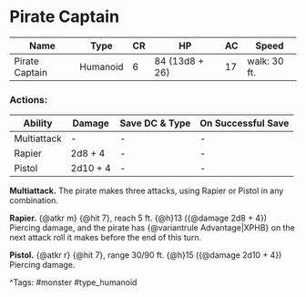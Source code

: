 # Pirate Captain

| Name | Type | CR | HP | AC | Speed |
|------|------|----|----|----|-------|
| Pirate Captain | Humanoid | 6 | 84 (13d8 + 26) | 17 | walk: 30 ft. |

### Actions:

| Ability | Damage | Save DC & Type | On Successful Save |
|---------|--------|----------------|--------------------|
| Multiattack | - | - | - |
| Rapier | 2d8 + 4 | - | - |
| Pistol | 2d10 + 4 | - | - |


**Multiattack.** The pirate makes three attacks, using Rapier or Pistol in any combination.

**Rapier.** {@atkr m} {@hit 7}, reach 5 ft. {@h}13 ({@damage 2d8 + 4}) Piercing damage, and the pirate has {@variantrule Advantage|XPHB} on the next attack roll it makes before the end of this turn.

**Pistol.** {@atkr r} {@hit 7}, range 30/90 ft. {@h}15 ({@damage 2d10 + 4}) Piercing damage.

^Tags: #monster #type_humanoid